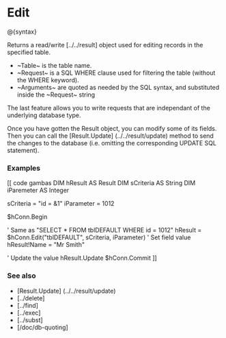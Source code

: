 # Edit

@{syntax}

Returns a read/write [../../result] object used for editing records in the specified
table.

* ~Table~ is the table name.
* ~Request~ is a SQL WHERE clause used for filtering the table (without the WHERE keyword).
* ~Arguments~ are quoted as needed by the SQL syntax, and substituted inside the ~Request~ string

The last feature allows you to write requests that are independant of the underlying database type.

Once you have gotten the Result object, you can modify some of its fields. Then you can call the [Result.Update] (../../result/update) method
to send the changes to the database (i.e. omitting the corresponding UPDATE SQL statement).

### Examples
[[ code gambas
DIM hResult AS Result
DIM sCriteria AS String
DIM iParemeter AS Integer

sCriteria = "id = &1"
iParameter = 1012

$hConn.Begin

' Same as "SELECT * FROM tblDEFAULT WHERE id = 1012"
hResult = $hConn.Edit("tblDEFAULT", sCriteria, iParameter)
' Set field value
hResult!Name = "Mr Smith"

' Update the value
hResult.Update
$hConn.Commit
]]

### See also
- [Result.Update] (../../result/update) 
- [../delete] 
- [../find] 
- [../exec] 
- [../subst]
- [/doc/db-quoting]

